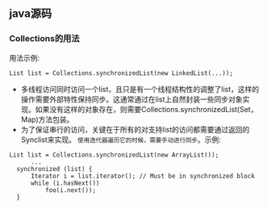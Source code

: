 ## java源码
### Collections的用法
用法示例:  
```
List list = Collections.synchronizedList(new LinkedList(...));
```
* 多线程访问同时访问一个list，且只是有一个线程结构性的调整了list，这样的操作需要外部特性保持同步。这通常通过在list上自然封装一些同步对象实现。如果没有这样的对象存在，则需要Collections.synchronizedList(Set，Map)方法包装。
* 为了保证串行的访问，关键在于所有的对支持list的访问都需要通过返回的Synclist来实现。 `使用迭代器遍历它的时候，需要手动进行同步`。示例:

```
List list = Collections.synchronizedList(new ArrayList());
      ...
  synchronized (list) {
      Iterator i = list.iterator(); // Must be in synchronized block
      while (i.hasNext())
          foo(i.next());
  }
```